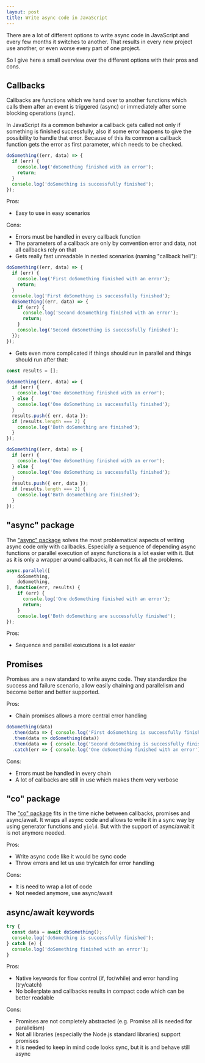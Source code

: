 ```yaml
---
layout: post
title: Write async code in JavaScript
---
```


There are a lot of different options to write async code in JavaScript and every few months it switches to another. That results in every new project use another, or even worse every part of one project.
<!--more-->

So I give here a small overview over the different options with their pros and cons.

## Callbacks

Callbacks are functions which we hand over to another functions which calls them after an event is triggered (async) or
immediately after some blocking operations (sync).

In JavaScript its a common behavior a callback gets called not only if something is finished successfully, also if some
error happens to give the possibility to handle that error. Because of this its common a callback function gets the
error as first parameter, which needs to be checked.

```javascript
doSomething((err, data) => {
  if (err) {
    console.log('doSomething finished with an error');
    return;
  }
  console.log('doSomething is successfully finished');
});
```

Pros:

* Easy to use in easy scenarios

Cons:

* Errors must be handled in every callback function
* The parameters of a callback are only by convention error and data, not all callbacks rely on that
* Gets really fast unreadable in nested scenarios (naming "callback hell"):

```javascript
doSomething((err, data) => {
  if (err) {
    console.log('First doSomething finished with an error');
    return;
  }
  console.log('First doSomething is successfully finished');
  doSomething((err, data) => {
    if (err) {
      console.log('Second doSomething finished with an error');
      return;
    }
    console.log('Second doSomething is successfully finished');
  });
});
```

* Gets even more complicated if things should run in parallel and things should run after that:

```javascript
const results = [];

doSomething((err, data) => {
  if (err) {
    console.log('One doSomething finished with an error');
  } else {
    console.log('One doSomething is successfully finished');
  }
  results.push({ err, data });
  if (results.length === 2) {
    console.log('Both doSomething are finished');
  }
});

doSomething((err, data) => {
  if (err) {
    console.log('One doSomething finished with an error');
  } else {
    console.log('One doSomething is successfully finished');
  }
  results.push({ err, data });
  if (results.length === 2) {
    console.log('Both doSomething are finished');
  }
});
```

## "async" package

The ["async" package](https://www.npmjs.com/package/async) solves the most problematical aspects of writing async code only with callbacks. Especially a sequence of depending async functions or parallel execution of async functions is a lot easier with it. But as it is only a wrapper around callbacks, it can not fix all the problems.

```javascript
async.parallel([
    doSomething,
    doSomething,
], function(err, results) {
    if (err) {
      console.log('One doSomething finished with an error');
      return;
    }
    console.log('Both doSomething are successfully finished');
});
```

Pros:

* Sequence and parallel executions is a lot easier

## Promises

Promises are a new standard to write async code. They standardize the success and failure scenario, allow easily chaining and parallelism and become better and better supported.

Pros:

* Chain promises allows a more central error handling

```javascript
doSomething(data)
  .then(data => { console.log('First doSomething is successfully finished'); })
  .then(data => doSomething(data))
  .then(data => { console.log('Second doSomething is successfully finished'); })
  .catch(err => { console.log('One doSomething finished with an error'); });
```

Cons:

* Errors must be handled in every chain
* A lot of callbacks are still in use which makes them very verbose

## "co" package

The ["co" package](https://www.npmjs.com/package/co) fits in the time niche between callbacks, promises and async/await. It wraps all async code and allows to write it in a sync way by using generator functions and `yield`. But with the support of async/await it is not anymore needed.

Pros:

* Write async code like it would be sync code
* Throw errors and let us use try/catch for error handling

Cons:

* It is need to wrap a lot of code
* Not needed anymore, use async/await

## async/await keywords

```javascript
try {
  const data = await doSomething();
  console.log('doSomething is successfully finished');
} catch (e) {
  console.log('doSomething finished with an error');
}
```

Pros:

* Native keywords for flow control (if, for/while) and error handling (try/catch)
* No boilerplate and callbacks results in compact code which can be better readable

Cons:

* Promises are not completely abstracted (e.g. Promise.all is needed for parallelism)
* Not all libraries (especially the Node.js standard libraries) support promises
* It is needed to keep in mind code looks sync, but it is and behave still async

